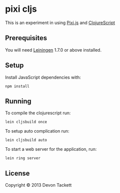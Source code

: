 # pixi cljs

This is an experiment in using [Pixi.js](http://www.pixijs.com/) and [ClojureScript](http://clojurescript.com/)

## Prerequisites

You will need [Leiningen][1] 1.7.0 or above installed.

[1]: https://github.com/technomancy/leiningen

## Setup

Install JavaScript dependencies with:

	npm install

## Running

To compile the clojurescript run:

	lein cljsbuild once

To setup auto complication run:

	lein cljsbuild auto


To start a web server for the application, run:

    lein ring server

## License

Copyright © 2013 Devon Tackett
